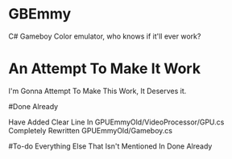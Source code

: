 GBEmmy
======

C# Gameboy Color emulator, who knows if it'll ever work?


# An Attempt To Make It Work
I'm Gonna Attempt To Make This Work, It Deserves it.


#Done Already

Have Added Clear Line In GPUEmmyOld/VideoProcessor/GPU.cs 
Completely Rewritten GPUEmmyOld/Gameboy.cs


#To-do
Everything Else That Isn't Mentioned In Done Already

